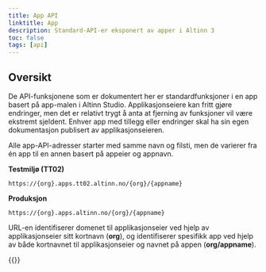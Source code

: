 ```yaml
---
title: App API
linktitle: App
description: Standard-API-er eksponert av apper i Altinn 3
toc: false
tags: [api]
---
```


## Oversikt

De API-funksjonene som er dokumentert her er standardfunksjoner i en app basert på app-malen i Altinn Studio. Applikasjonseiere kan fritt gjøre endringer, men det er relativt trygt å anta at fjerning av funksjoner vil være ekstremt sjeldent. Enhver app med tillegg eller endringer skal ha sin egen dokumentasjon publisert av applikasjonseieren.

Alle app-API-adresser starter med samme navn og filsti, men de varierer fra én app til en annen basert på appeier og appnavn.

**Testmiljø (TT02)**
```http
https://{org}.apps.tt02.altinn.no/{org}/{appname}
```

**Produksjon**
```http
https://{org}.apps.altinn.no/{org}/{appname}
```

URL-en identifiserer domenet til applikasjonseier ved hjelp av applikasjonseier sitt kortnavn (**org**), og identifiserer spesifikk app ved hjelp av både kortnavnet til applikasjonseier og navnet på appen (**org/appname**).

{{<children />}}
